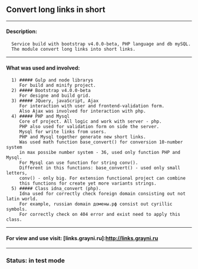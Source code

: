 ## Convert long links in short  
***
#### Description: 
      Service build with bootstrap v4.0.0-beta, PHP language and db mySQL.  
      The module convert long links into short links.
***
#### What was used and involved:
      1) ##### Gulp and node librarys  
         For build and minify project.  
      2) ##### Bootstrap v4.0.0-beta  
         For designe and build grid.  
      3) ##### JQuery, javaScript, Ajax  
         For interaction with user and frontend-validation form.  
         Also Ajax was involved for interaction with php.  
      4) ##### PHP and Mysql  
         Core of project. All logic and work with server - php.  
         PHP also used for validation form on side the server.  
         Mysql for write links from users.  
         PHP and Mysql together generate new short links.  
         Was used math function base_convert() for conversion 10-number system  
         in max possibe number system - 36, used only function PHP and Mysql.  
         For Mysql can use function for string conv().  
         Different in this functions: base_convert() - used only small letters,  
         conv() - only big. For extension functional project can combine  
         this functions for create yet more variants strings.
      5) ##### Class idna_convert (php).
         Idna used for correctly check foreign domain consisting out not latin world.  
         For example, russian domain домены.рф consist out cyrillic symbols.  
         For correctly check on 404 error and exist need to apply this class.
***
#### For view and use visit: [links.grayni.ru]:http://links.grayni.ru
***
### Status: in test mode



